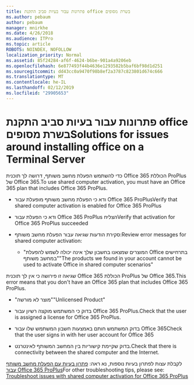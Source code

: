 ```yaml
---
title: פתרונות עבור בעיות סביב התקנת office בשרת מסופים
ms.author: pebaum
author: pebaum
manager: mnirkhe
ms.date: 4/26/2018
ms.audience: ITPro
ms.topic: article
ROBOTS: NOINDEX, NOFOLLOW
localization_priority: Normal
ms.assetid: 85f24284-af6f-4624-b6be-901a4a9206eb
ms.openlocfilehash: 6e877493f44b4636e1293582b5baf6bf98d1d251
ms.sourcegitcommit: dd43cc0a9470f98b8ef2a3787c823801d674c666
ms.translationtype: MT
ms.contentlocale: he-IL
ms.lasthandoff: 02/12/2019
ms.locfileid: "29905653"
---
```

# <a name="solutions-for-issues-around-installing-office-on-a-terminal-server"></a><span data-ttu-id="5f7e1-102">פתרונות עבור בעיות סביב התקנת office בשרת מסופים</span><span class="sxs-lookup"><span data-stu-id="5f7e1-102">Solutions for issues around installing office on a Terminal Server</span></span>

<span data-ttu-id="5f7e1-103">כדי להשתמש הפעלת מחשב משותף, דרושה לך תוכנית Office 365 הכוללת ProPlus של Office 365.</span><span class="sxs-lookup"><span data-stu-id="5f7e1-103">To use shared computer activation, you must have an Office 365 plan that includes Office 365 ProPlus.</span></span>
  
- <span data-ttu-id="5f7e1-104">ודא כי הפעלת מחשב משותף מופעלת עבור Office 365 ProPlus</span><span class="sxs-lookup"><span data-stu-id="5f7e1-104">Verify that shared computer activation is enabled for Office 365 ProPlus</span></span>
    
- <span data-ttu-id="5f7e1-105">ודא כי הפעלת עבור Office 365 ProPlus הצליח</span><span class="sxs-lookup"><span data-stu-id="5f7e1-105">Verify that activation for Office 365 ProPlus succeeded</span></span>
    
- <span data-ttu-id="5f7e1-106">סקירת הודעות שגיאה עבור הפעלת מחשב משותף:</span><span class="sxs-lookup"><span data-stu-id="5f7e1-106">Review error messages for shared computer activation:</span></span>
    
  - <span data-ttu-id="5f7e1-107">"המוצרים שמצאנו בחשבון שלך אינה יכולה לשמש להפעלת Office בתרחישים במחשב משותף"</span><span class="sxs-lookup"><span data-stu-id="5f7e1-107">"The products we found in your account cannot be used to activate Office in shared computer scenarios"</span></span>
  
<span data-ttu-id="5f7e1-108">שגיאה זו פירושה כי אין לך תוכנית Office 365 הכוללת ProPlus של Office 365.</span><span class="sxs-lookup"><span data-stu-id="5f7e1-108">This error means that you don't have an Office 365 plan that includes Office 365 ProPlus.</span></span>
    
  - <span data-ttu-id="5f7e1-109">"מוצר לא מורשה"</span><span class="sxs-lookup"><span data-stu-id="5f7e1-109">"Unlicensed Product"</span></span>
    
  - <span data-ttu-id="5f7e1-110">בדוק כי המשתמש מוקצה רשיון עבור Office 365 ProPlus.</span><span class="sxs-lookup"><span data-stu-id="5f7e1-110">Check that the user is assigned a license for Office 365 ProPlus.</span></span>
    
  - <span data-ttu-id="5f7e1-111">בדוק המשתמש חותם באמצעות חשבון המשתמש שלו עבור Office 365</span><span class="sxs-lookup"><span data-stu-id="5f7e1-111">Check that the user signs in with her user account for Office 365</span></span>
    
  - <span data-ttu-id="5f7e1-112">בדוק שקיימת קישוריות בין המחשב המשותף לאינטרנט.</span><span class="sxs-lookup"><span data-stu-id="5f7e1-112">Check that there is connectivity between the shared computer and the Internet.</span></span>
    
<span data-ttu-id="5f7e1-113">לקבלת עצות לפתרון בעיות נוספות, נא ראה: [פתרון בעיות עם הפעלת מחשב משותף עבור Office 365 ProPlus](https://docs.microsoft.com/DeployOffice/troubleshoot-issues-with-shared-computer-activation-for-office-365-proplus)</span><span class="sxs-lookup"><span data-stu-id="5f7e1-113">For other troubleshooting tips, please see: [Troubleshoot issues with shared computer activation for Office 365 ProPlus](https://docs.microsoft.com/DeployOffice/troubleshoot-issues-with-shared-computer-activation-for-office-365-proplus)</span></span>
  

